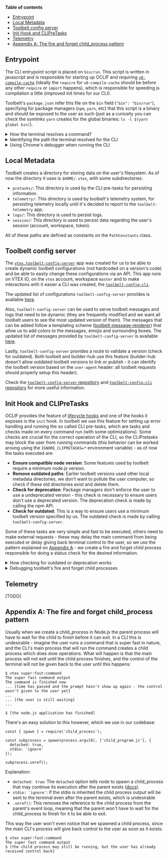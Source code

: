 **Table of contents**

- [Entrypoint](#entrypoint)
- [Local Metadata](#local-metadata)
- [Toolbelt config server](#toolbelt-config-server)
- [Init Hook and CLIPreTasks](#init-hook-and-clipretasks)
- [Telemetry](#telemetry)
- [Appendix A: The fire and forget child_process pattern](#appendix-a-the-fire-and-forget-child_process-pattern)

## Entrypoint

The CLI entrypoint script is placed on `bin/run`. This script is written in javascript and is
responsible for starting up OCLIF and requiring
[`v8-compile-cache`](https://www.npmjs.com/package/v8-compile-cache) (ideally the `require` for
`v8-compile-cache` should be before any other `require` or `import` happens), which is responsible
for speeding js compilation a little (improved init times for our CLI).

Toolbelt's `package.json` refer this file on the `bin` field (`"bin": "bin/run"`), specifying for
package managers (`npm`, `yarn`, etc) that this script is a binary and should be exposed to the user
as such (just as a curiosity you can check the symlinks `yarn` creates for the global binaries:
`ls -l $(yarn global bin)`).

<details> 
  <summary> How the terminal resolves a command? </summary>

When we run:

```
$ vtex
```

The terminal uses the `PATH` environment variable to resolve the command given to an executable. The
PATH variable in bash has the following format:

```
$ echo $PATH
/usr/local/sbin:/usr/local/bin:/usr/sbin:/usr/bin:/sbin:/bin
```

It is a list of colon separated strings, each one representing an absolute path in the file system
in which the terminal will lookup for an executable. So when we run `vtex`, the terminal will look
up each directory in the `PATH` list searching for an executable file named `vtex`, and as soon as
it finds it, it will execute it.

This is sometimes a source of installation bugs, for example, when we install `yarn` we have to
configure our `PATH` variable to add `yarn`'s global binaries path (see `PATH` setup
[here](https://classic.yarnpkg.com/en/docs/install/)), so when we run a command installed with
`yarn` the terminal will be able to resolve this command to a binary installed by `yarn`.

In bash adding a new path to `PATH` is simple, we just have to add to our `~/.bashrc` the following
line and restart terminal sessions
([more details and troubleshooting](https://unix.stackexchange.com/questions/26047/how-to-correctly-add-a-path-to-path)):

```
export PATH=$PATH:new/path
```

We can also take advantage of the `PATH` variable to improve our local workflows. An example is what
was made in this repository, for local CLI development and testing. In order to test locally the CLI
we have to build the typescript code and then run the entrypoint js script at `bin/run`. If we want
to run the CLI on any other directory other than the repository itself we have to either use the
absolute path to `bin/run` or use the relative path to `bin/run`. A solution to facilitate this is
creating a symlink to `bin/run` named whatever we want (we named `vtex-test`) in a diretory that is
on `PATH`. Then when we run `vtex-test` the terminal will resolve this command to the symlink, which
will be resolved to `bin/run`, an executable script - voilà, `vtex-test` runs our local version of
the CLI. The problem with this solution is that usually directories on `PATH` need `sudo` to be
modified - we solved this by ask the developer to add a new path to his/her `PATH` - the `vtex-test`
symlink will be created there.

</details>

<details>
  <summary> Identifying the path the terminal resolved for the CLI  </summary>

Sometimes it's useful to identify the path to which the terminal resolved the command `vtex`. For
example, if we have multiple package managers installed, when we run `vtex` the command is being
resolved to the binary installed by which package manager? In case a user is having a bug, does the
binary `vtex` is pointing to is correct?

In order to identify this resolution path it's simple:

```
$ which vtex
/home/jessepinkman/.yarn/bin/vtex
```

The above example shows that `vtex` is being resolved to a `yarn` installation. Another example is a
`npm + nvm` installation:

```
$ which vtex
/home/jessepinkman/.nvm/versions/node/v12.18.3/bin/vtex
```

Or the `vtex-test` local testing command:

```
$ which vtex-test
/home/jessepinkman/.vtex/dev/bin/vtex-test
```

</details>

<details>
  <summary> Using Chrome's debugger when running the CLI </summary>

Sometimes using a debugger to follow step by step our code is useful. In order to use this in the
CLI we'll have, as of now, to run `bin/run` manually like this:

```
$ node --inspect-brk bin/run commandIWantToDebug
Debugger listening on ws://127.0.0.1:9229/c4585756-4cbb-48ed-8871-29f22b617ba0
For help, see: https://nodejs.org/en/docs/inspector
```

Now you can go to `chrome://inspect` in your chrome and you'll see:

You can open the `inspect` link and then start debugging this command execution.

**TIP**: you can add the keyword `debugger` in parts of your code and then de debugger will create a
breakpoint there:

```ts
const fn = () => {
    ... // do things
    debugger // want to stop here
    ... // do more things
}
```

</details>

## Local Metadata

Toolbelt creates a directory for storing data on the user's filesystem. As of now the directory it
uses is `$HOME/.vtex`, with some subdirectories:

- `pretasks/`: This directory is used by the CLI pre-tasks for persisting information.
- `telemetry/`: This directory is used by toolbelt's telemetry system, for persisting telemetry
  locally until it's decided to report to the `toolbelt-telemetry` app.
- `logs/`: This directory is used to persist logs.
- `session/`: This directory is used to persist data regarding the user's session (account,
  workspace, token).

All of these paths are defined as constants on the `PathConstants` class.

## Toolbelt config server

The [`vtex.toolbelt-config-server`](https://github.com/vtex/toolbelt-config-server) app was created
for us to be able to create dynamic toolbelt configurations (not hardcoded on a version's code) and
be able to easily change these configurations via an API. This app runs on VTEX IO, on the `vtex`
account, workspace `master` and to make interactions with it easier a CLI was created, the
[`toolbelt-config-cli`](https://github.com/vtex/toolbelt-config-cli).

The updated list of configurations `toolbelt-config-server` provides is available
[here](https://github.com/vtex/toolbelt-config-server#configs).

Also, `toolbelt-config-server` can be used to serve toolbelt messages and logs that need to be
dynamic (they are frequently modified and we want all toolbelt users to see the most updated version
of them). The messages that can be added follow a templating scheme
([toolbelt-message-renderer](https://github.com/vtex/toolbelt-message-renderer)) that allow us to
add colors to the messages, emojis and surrounding boxes. The updated list of messages provided by
`toolbelt-config-server` is available
[here](https://github.com/vtex/toolbelt-config-server#messages).

Lastly, `toolbelt-config-server` provides a route to validate a version (check for outdated). Both
toolbelt and builder-hub use this feature (builder-hub doesn't allow outdated toolbelt versions to
link or publish - it can identify the toolbelt version based on the `user-agent` header: all
toolbelt requests should properly setup this header).

Check the [`toolbelt-config-server` repository](https://github.com/vtex/toolbelt-config-server) and
[`toolbelt-config-cli` repository](https://github.com/vtex/toolbelt-config-cli) for more useful
information.

## Init Hook and CLIPreTasks

OCLIF provides the feature of [lifecycle hooks](https://oclif.io/docs/hooks#lifecycle-events) and
one of the hooks it exposes is the `init` hook. In toolbelt we use this feature for setting up error
handling and running the so called CLI pre-tasks, which are tasks and checks made on every command
run (with some optimizations). Some checks are crucial for the correct operation of the CLI, so the
CLIPretasks may block the user from running commands (this behavior can be worked aroung using the
`IGNORE_CLIPRETASKS=*` environment variable) - as of now the tasks executed are:

- **Ensure compatible node version**: Some features used by toolbelt require a minimum node.js
  version.
- **Remove outdated paths**: Earlier toolbelt versions used other local metadata directories, we
  don't want to pollute the user computer, so check if these old directories exist and delete them.
- **Check for deprecation**: Package managers don't enforce the user to use a undeprecated version -
  this check is necessary to ensure users don't use a deprecated version. The deprecation check is
  made by calling the npm API.
- **Check for outdated**: This is a way to ensure users use a minimum toolbelt version specified by
  us. The outdated check is made by calling `toolbelt-config-server`.

Some of these tasks are very simple and fast to be executed, others need to make external requests -
these may delay the main command from being executed or delay giving back terminal control to the
user, so we use the pattern explained on
[Appendix A](#appendix-a-the-fire-and-forget-child_process-pattern) - we create a fire and forget
child process responsible for doing a status check for the desired information.

<details>
  <summary> How checking for outdated or deprecation works </summary>

These tasks follow the same pattern. Each one of them have a storage in the format of a json at
`~/.vtex/pretasks/` where the status check result and last status check date will be persisted,
e.g.:

```json
// outdated-checking.json
{
  "outdatedInfo": {
    "versionChecked": "2.110.1",
    "outdated": false
  },
  "lastOutdatedCheck": 1598632562481
}
```

Whenever the user runs a command, the CLI pre-task for these checks will be executed - it will read
this json storage and will, in some cases, will spawn the fire and forget child process for updating
the status. In the case of checking for outdated these cases are the following:

- The toolbelt version being used doesn't match with the version checked on the storage.
- The current version is outdated (if it's outdated makes sense to do a check every time - what if
  we change our mind about outdating and update the data on `toolbelt-config-server`?).
- The last status update was long time ago (this check interval is defined in a constante).

In these cases the child process will be spawned and it will update the json storage with the latest
information.

</details>

<details>
  <summary> Debugging toolbelt's fire and forget child processes </summary>

As described in [Appendix A](#appendix-a-the-fire-and-forget-child_process-pattern), the fire and
forget child processes created doesn't inherit the parent stdio, so we don't get to see their
outputs, making it difficult to debug them. We created a workaround to this by means of an
environment variable: `DEBUG_CP=*`. Whenever we run a CLI command with this environment variable set
the child processes will inherit the parent's stdio, so we'll be able to see the child processes'
outputs.

</details>

## Telemetry

[TODO]

## Appendix A: The fire and forget child_process pattern

Usually when we create a child_process in Node.js the parent process will have to wait for the child
to finish before it can exit. In a CLI this is undesirable - imagine the user runs a command that is
super fast in nature, and the CLI's main process that will run the command creates a child process
which does slow operations. What will happen is that the main process will not exit until the child
process finishes, and the control of the terminal will not be given back to the user until this
happens:

```
$ vtex super:fast:command
The super fast command output
The command is finished now
... [time has passed and the prompt hasn't show up again - the control wasn't given to the user yet]
...
... [the user is still waiting]
...

$ [the node.js application has finished]
```

There's an easy solution to this however, which we use in our codebase:

```
const { spawn } = require('child_process');

const subprocess = spawn(process.argv[0], ['child_program.js'], {
  detached: true,
  stdio: 'ignore'
});

subprocess.unref();
```

Explanation:

- `detached: true`: The `detached` option tells node to spawn a child_process that may continue its
  execution after the parent exists
  ([docs](https://nodejs.org/api/child_process.html#child_process_options_detached)).
- `stdio: 'ignore'`: If the stdio is inherited the child process output will be sent to the terminal
  even after the parent exists, which is undesirable
- `.unref()`: This removes the reference to the child process from the parent's event loop, meaning
  that the parent won't have to wait for the child_process to finish for it to be able to exit.

This way the user won't even notice that we spawned a child process, since the main CLI's process
will give back control to the user as soon as it exists:

```
$ vtex super:fast:command
The super fast command output
$ [the child process may still be running, but the user has already received control back]
```
